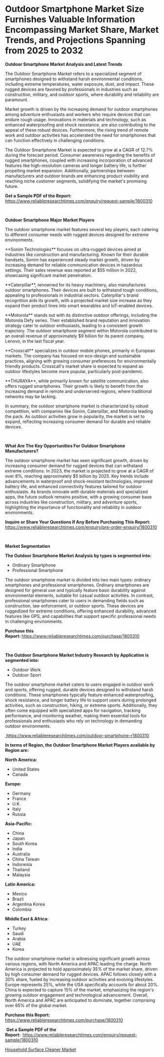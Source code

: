 <p><h1>Outdoor Smartphone Market Size Furnishes Valuable Information Encompassing Market Share, Market Trends, and Projections Spanning from 2025 to 2032</h1></p><p><strong>Outdoor Smartphone Market Analysis and Latest Trends</strong></p>
<p><p>The Outdoor Smartphone Market refers to a specialized segment of smartphones designed to withstand harsh environmental conditions, including extreme temperatures, water exposure, dust, and impact. These rugged devices are favored by professionals in industries such as construction, military, and outdoor sports, where durability and reliability are paramount. </p><p>Market growth is driven by the increasing demand for outdoor smartphones among adventure enthusiasts and workers who require devices that can endure rough usage. Innovations in materials and technology, such as enhanced waterproofing and shock resistance, are also contributing to the appeal of these robust devices. Furthermore, the rising trend of remote work and outdoor activities has accelerated the need for smartphones that can function effectively in challenging conditions.</p><p>The Outdoor Smartphone Market is expected to grow at a CAGR of 12.7% during the forecast period. Consumer awareness regarding the benefits of rugged smartphones, coupled with increasing incorporation of advanced features like high-resolution cameras and longer battery life, is further propelling market expansion. Additionally, partnerships between manufacturers and outdoor brands are enhancing product visibility and reaching niche customer segments, solidifying the market's promising future.</p></p>
<p><strong>Get a Sample PDF of the Report:&nbsp;</strong> <a href="https://www.reliableresearchtimes.com/enquiry/request-sample/1800310?utm_campaign=2204&utm_medium=2&utm_source=Github&utm_content=ia&utm_term=04042025&utm_id=outdoor-smartphone">https://www.reliableresearchtimes.com/enquiry/request-sample/1800310</a></p>
<p>&nbsp;</p>
<p><strong>Outdoor Smartphone Major Market Players</strong></p>
<p><p>The outdoor smartphone market features several key players, each catering to different consumer needs with rugged devices designed for extreme environments.</p><p>**Sonim Technologies** focuses on ultra-rugged devices aimed at industries like construction and manufacturing. Known for their durable handsets, Sonim has experienced steady market growth, driven by increasing demand for reliable communication devices in hazardous settings. Their sales revenue was reported at $55 million in 2022, showcasing significant market penetration.</p><p>**Caterpillar**, renowned for its heavy machinery, also manufactures outdoor smartphones. Their devices are built to withstand tough conditions, appealing to professionals in industrial sectors. Caterpillar's brand recognition aids its growth, with a projected market size increase as they expand their product lines into smart wearables and IoT-enabled devices.</p><p>**Motorola** stands out with its distinctive outdoor offerings, including the Motorola Defy series. Their established brand reputation and innovation strategy cater to outdoor enthusiasts, leading to a consistent growth trajectory. The outdoor smartphone segment within Motorola contributed to an overall revenue of approximately $9 billion for its parent company, Lenovo, in the last fiscal year.</p><p>**Crosscall** specializes in outdoor mobile phones, primarily in European markets. The company has focused on eco-design and sustainable practices, aligning with growing consumer preferences for environmentally friendly products. Crosscall's market share is expected to expand as outdoor lifestyles become more popular, particularly post-pandemic.</p><p>**THURAYA**, while primarily known for satellite communication, also offers rugged smartphones. Their growth is likely to benefit from the increasing demand in remote and underserved regions, where traditional networks may be lacking.</p><p>In summary, the outdoor smartphone market is characterized by robust competition, with companies like Sonim, Caterpillar, and Motorola leading the pack. As outdoor activities grow in popularity, the market is set to expand, reflecting increasing consumer demand for durable and reliable devices.</p></p>
<p>&nbsp;</p>
<p><strong>What Are The Key Opportunities For Outdoor Smartphone Manufacturers?</strong></p>
<p><p>The outdoor smartphone market has seen significant growth, driven by increasing consumer demand for rugged devices that can withstand extreme conditions. In 2023, the market is projected to grow at a CAGR of over 8%, reaching approximately $5 billion by 2025. Key trends include advancements in waterproof and shock-resistant technologies, improved battery life, and enhanced connectivity features tailored for outdoor enthusiasts. As brands innovate with durable materials and specialized apps, the future outlook remains positive, with a growing consumer base across industries like construction, military, and adventure sports, highlighting the importance of functionality and reliability in outdoor environments.</p></p>
<p><strong>Inquire or Share Your Questions If Any Before Purchasing This Report:</strong> <a href="https://www.reliableresearchtimes.com/enquiry/pre-order-enquiry/1800310?utm_campaign=2204&utm_medium=2&utm_source=Github&utm_content=ia&utm_term=04042025&utm_id=outdoor-smartphone">https://www.reliableresearchtimes.com/enquiry/pre-order-enquiry/1800310</a></p>
<p>&nbsp;</p>
<p><strong>Market Segmentation</strong></p>
<p><strong>The Outdoor Smartphone Market Analysis by types is segmented into:</strong></p>
<p><ul><li>Ordinary Smartphone</li><li>Professional Smartphone</li></ul></p>
<p><p>The outdoor smartphone market is divided into two main types: ordinary smartphones and professional smartphones. Ordinary smartphones are designed for general use and typically feature basic durability against environmental elements, suitable for casual outdoor activities. In contrast, professional smartphones cater to users in demanding fields such as construction, law enforcement, or outdoor sports. These devices are ruggedized for extreme conditions, offering enhanced durability, advanced features like GPS, and capabilities that support specific professional needs in challenging environments.</p></p>
<p><strong>Purchase this Report:&nbsp;</strong><a href="https://www.reliableresearchtimes.com/purchase/1800310?utm_campaign=2204&utm_medium=2&utm_source=Github&utm_content=ia&utm_term=04042025&utm_id=outdoor-smartphone">https://www.reliableresearchtimes.com/purchase/1800310</a></p>
<p>&nbsp;</p>
<p><strong>The Outdoor Smartphone Market Industry Research by Application is segmented into:</strong></p>
<p><ul><li>Outdoor Work</li><li>Outdoor Sport</li></ul></p>
<p><p>The outdoor smartphone market caters to users engaged in outdoor work and sports, offering rugged, durable devices designed to withstand harsh conditions. These smartphones typically feature enhanced waterproofing, shock resistance, and longer battery life to support users during prolonged activities, such as construction, hiking, or extreme sports. Additionally, they often come equipped with specialized apps for navigation, tracking performance, and monitoring weather, making them essential tools for professionals and enthusiasts who rely on technology in demanding outdoor environments.</p></p>
<p><a href="https://www.reliableresearchtimes.com/outdoor-smartphone-r1800310?utm_campaign=2204&utm_medium=2&utm_source=Github&utm_content=ia&utm_term=04042025&utm_id=outdoor-smartphone">&nbsp;https://www.reliableresearchtimes.com/outdoor-smartphone-r1800310</a></p>
<p><strong>In terms of Region, the Outdoor Smartphone Market Players available by Region are:</strong></p>
<p>
    <p> <strong> North America: </strong>
        <ul>
            <li>United States</li>
            <li>Canada</li>
        </ul>
        </p> 
    <p> <strong> Europe: </strong>
        <ul>
            <li>Germany</li>
            <li>France</li>
            <li>U.K.</li>
            <li>Italy</li>
            <li>Russia</li>
        </ul>
        </p> 
    <p> <strong> Asia-Pacific: </strong>
        <ul>
            <li>China</li>
            <li>Japan</li>
            <li>South Korea</li>
            <li>India</li>
            <li>Australia</li>
            <li>China Taiwan</li>
            <li>Indonesia</li>
            <li>Thailand</li>
            <li>Malaysia</li>
        </ul>
        </p> 
    <p> <strong> Latin America: </strong>
        <ul>
            <li>Mexico</li>
            <li>Brazil</li>
            <li>Argentina Korea</li>
            <li>Colombia</li>
        </ul>
        </p> 
    <p> <strong> Middle East & Africa: </strong>
        <ul>
            <li>Turkey</li>
            <li>Saudi</li>
            <li>Arabia</li>
            <li>UAE</li>
            <li>Korea</li>
        </ul>
    </p>
    </p>
<p><p>The outdoor smartphone market is witnessing significant growth across various regions, with North America and APAC leading the charge. North America is projected to hold approximately 35% of the market share, driven by high consumer demand for rugged devices. APAC follows closely with a 30% share, fueled by increasing outdoor activities and evolving lifestyles. Europe represents 25%, while the USA specifically accounts for about 20%. China is expected to capture 15% of the market, emphasizing the region's growing outdoor engagement and technological advancement. Overall, North America and APAC are anticipated to dominate, together comprising over 65% of the global market.</p></p>
<p><strong>Purchase this Report: </strong><a href="https://www.reliableresearchtimes.com/purchase/1800310?utm_campaign=2204&utm_medium=2&utm_source=Github&utm_content=ia&utm_term=04042025&utm_id=outdoor-smartphone">https://www.reliableresearchtimes.com/purchase/1800310</a></p>
<p>&nbsp;<strong>Get a Sample PDF of the Report:&nbsp;&nbsp;</strong><a href="https://www.reliableresearchtimes.com/enquiry/request-sample/1800310?utm_campaign=2204&utm_medium=2&utm_source=Github&utm_content=ia&utm_term=04042025&utm_id=outdoor-smartphone">https://www.reliableresearchtimes.com/enquiry/request-sample/1800310</a></p>
<p><strong></strong></p>
<p><p><a href="https://github.com/mharielmesa/Market-Research-Report-List-5/blob/main/household-surface-cleaner-market.md?utm_campaign=2204&utm_medium=2&utm_source=Github&utm_content=ia&utm_term=04042025&utm_id=outdoor-smartphone">Household Surface Cleaner Market</a></p></p>